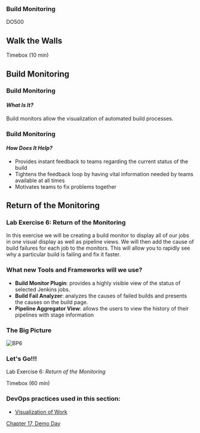 <!-- .slide: data-background-image="images/RH_NewBrand_Background.png" -->
### Build Monitoring <!-- {_class="title-color"} -->
DO500 <!-- {_class="title-color"} -->



## Walk the Walls
Timebox (10 min) <!-- {_class="small"} -->



<!-- .slide: id="build-monitor" -->
## Build Monitoring


### Build Monitoring
#### _What Is It?_
Build monitors allow the visualization of automated build processes.


### Build Monitoring
#### _How Does It Help?_
* Provides instant feedback to teams regarding the current status of the build
* Tightens the feedback loop by having vital information needed by teams available at all times
* Motivates teams to fix problems together



<!-- .slide: id="return-monitoring" -->
## Return of the Monitoring


### Lab Exercise 6: Return of the Monitoring
In this exercise we will be creating a build monitor to display all of our jobs
in one visual display as well as pipeline views. We will then add the cause of
build failures for each job to the monitors. This will allow you to rapidly
see why a particular build is failing and fix it faster.


### What new Tools and Frameworks will we use?
* **Build Monitor Plugin**: provides a highly visible view of the status of
selected Jenkins jobs.
* **Build Fail Analyzer**: analyzes the causes of failed builds and presents
the causes on the build page.
* **Pipeline Aggregator View**: allows the users to view the history of their
pipelines with stage information


### The Big Picture
![BP6](images/bp-6-return-monitoring.jpg)


### Let's Go!!!
Lab Exercise 6: _Return of the Monitoring_

Timebox (60 min) <!-- {_class="small"} -->



<!-- .slide: data-background-image="images/chef-background.png", class="white-style" -->
### DevOps practices used in this section:
- [Visualization of Work](https://openpracticelibrary.com/practice/visualisation-of-work/)



<!-- .slide: data-background-image="css/images/RH_Chapter_Title_Background2.png", class="white-style" -->
[Chapter 17, Demo Day](chapter17.html)
